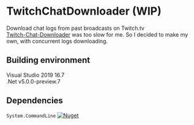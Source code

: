 # TwitchChatDownloader (WIP)
Download chat logs from past broadcasts on Twitch.tv  
[Twitch-Chat-Downloader](https://github.com/PetterKraabol/Twitch-Chat-Downloader) was too slow for me. So I decided to make my own, with concurrent logs downloading.

## Building environment
Visual Studio 2019 16.7  
.Net v5.0.0-preview.7

## Dependencies
`System.CommandLine` [![Nuget](https://img.shields.io/nuget/v/System.CommandLine.svg)](https://nuget.org/packages/System.CommandLine)
